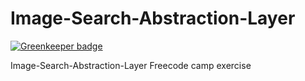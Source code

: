 # Image-Search-Abstraction-Layer

[![Greenkeeper badge](https://badges.greenkeeper.io/mubaidr/Image-Search-Abstraction-Layer.svg)](https://greenkeeper.io/)

Image-Search-Abstraction-Layer Freecode camp exercise
